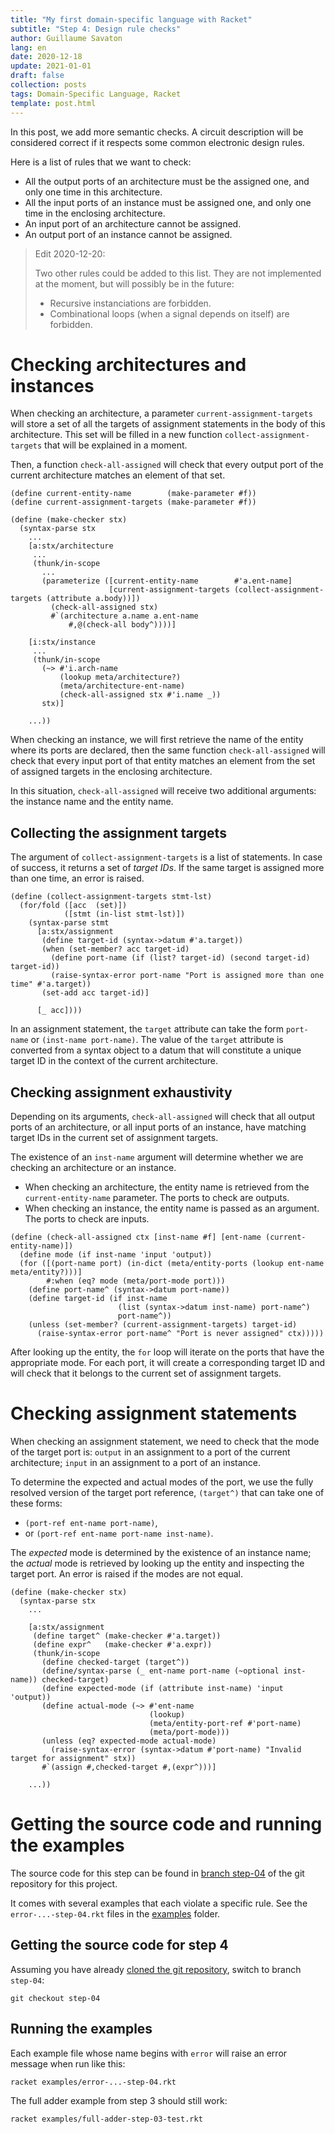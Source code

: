 ```yaml
---
title: "My first domain-specific language with Racket"
subtitle: "Step 4: Design rule checks"
author: Guillaume Savaton
lang: en
date: 2020-12-18
update: 2021-01-01
draft: false
collection: posts
tags: Domain-Specific Language, Racket
template: post.html
---
```


In this post, we add more semantic checks.
A circuit description will be considered correct if it respects some common
electronic design rules.

<!-- more -->

Here is a list of rules that we want to check:

* All the output ports of an architecture must be the assigned one, and only one time in this architecture.
* All the input ports of an instance must be assigned one, and only one time in the enclosing architecture.
* An input port of an architecture cannot be assigned.
* An output port of an instance cannot be assigned.

> Edit 2020-12-20:
>
> Two other rules could be added to this list.
> They are not implemented at the moment, but will possibly be in the future:
>
> * Recursive instanciations are forbidden.
> * Combinational loops (when a signal depends on itself) are forbidden.

Checking architectures and instances
====================================

When checking an architecture, a parameter `current-assignment-targets` will store
a set of all the targets of assignment statements in the body of this architecture.
This set will be filled in a new function `collect-assignment-targets` that
will be explained in a moment.

Then, a function `check-all-assigned` will check that every output port of the
current architecture matches an element of that set.

```racket
(define current-entity-name        (make-parameter #f))
(define current-assignment-targets (make-parameter #f))

(define (make-checker stx)
  (syntax-parse stx
    ...
    [a:stx/architecture
     ...
     (thunk/in-scope
       ...
       (parameterize ([current-entity-name        #'a.ent-name]
                      [current-assignment-targets (collect-assignment-targets (attribute a.body))])
         (check-all-assigned stx)
         #`(architecture a.name a.ent-name
             #,@(check-all body^))))]

    [i:stx/instance
     ...
     (thunk/in-scope
       (~> #'i.arch-name
           (lookup meta/architecture?)
           (meta/architecture-ent-name)
           (check-all-assigned stx #'i.name _))
       stx)]

    ...))
```

When checking an instance, we will first retrieve the name of the
entity where its ports are declared, then the same function `check-all-assigned`
will check that every input port of that entity matches an element from the set
of assigned targets in the enclosing architecture.

In this situation, `check-all-assigned` will receive two additional arguments:
the instance name and the entity name.

Collecting the assignment targets
---------------------------------

The argument of `collect-assignment-targets` is a list of statements.
In case of success, it returns a set of *target IDs*.
If the same target is assigned more than one time, an error is raised.

```racket
(define (collect-assignment-targets stmt-lst)
  (for/fold ([acc  (set)])
            ([stmt (in-list stmt-lst)])
    (syntax-parse stmt
      [a:stx/assignment
       (define target-id (syntax->datum #'a.target))
       (when (set-member? acc target-id)
         (define port-name (if (list? target-id) (second target-id) target-id))
         (raise-syntax-error port-name "Port is assigned more than one time" #'a.target))
       (set-add acc target-id)]

      [_ acc])))
```

In an assignment statement, the `target` attribute can take the form `port-name`
or `(inst-name port-name)`.
The value of the `target` attribute is converted from a syntax object to a datum
that will constitute a unique target ID in the context of the current architecture.

Checking assignment exhaustivity
--------------------------------

Depending on its arguments, `check-all-assigned` will check that all
output ports of an architecture, or all input ports of an instance, have
matching target IDs in the current set of assignment targets.

The existence of an `inst-name` argument will determine whether we are
checking an architecture or an instance.

* When checking an architecture, the entity name is retrieved from the
  `current-entity-name` parameter. The ports to check are outputs.
* When checking an instance, the entity name is passed as an argument.
  The ports to check are inputs.

```racket
(define (check-all-assigned ctx [inst-name #f] [ent-name (current-entity-name)])
  (define mode (if inst-name 'input 'output))
  (for ([(port-name port) (in-dict (meta/entity-ports (lookup ent-name meta/entity?)))]
        #:when (eq? mode (meta/port-mode port)))
    (define port-name^ (syntax->datum port-name))
    (define target-id (if inst-name
                        (list (syntax->datum inst-name) port-name^)
                        port-name^))
    (unless (set-member? (current-assignment-targets) target-id)
      (raise-syntax-error port-name^ "Port is never assigned" ctx)))))
```

After looking up the entity, the `for` loop will iterate on the ports that have
the appropriate mode.
For each port, it will create a corresponding target ID and will check that it
belongs to the current set of assignment targets.

Checking assignment statements
==============================

When checking an assignment statement, we need to check that the mode of
the target port is:
`output` in an assignment to a port of the current architecture;
`input` in an assignment to a port of an instance.

To determine the expected and actual modes of the port, we use the fully
resolved version of the target port reference, `(target^)` that can take
one of these forms:

* `(port-ref ent-name port-name)`,
* or `(port-ref ent-name port-name inst-name)`.

The *expected* mode is determined by the existence of an instance name;
the *actual* mode is retrieved by looking up the entity and inspecting the target port.
An error is raised if the modes are not equal.

```racket
(define (make-checker stx)
  (syntax-parse stx
    ...

    [a:stx/assignment
     (define target^ (make-checker #'a.target))
     (define expr^   (make-checker #'a.expr))
     (thunk/in-scope
       (define checked-target (target^))
       (define/syntax-parse (_ ent-name port-name (~optional inst-name)) checked-target)
       (define expected-mode (if (attribute inst-name) 'input 'output))
       (define actual-mode (~> #'ent-name
                               (lookup)
                               (meta/entity-port-ref #'port-name)
                               (meta/port-mode)))
       (unless (eq? expected-mode actual-mode)
         (raise-syntax-error (syntax->datum #'port-name) "Invalid target for assignment" stx))
       #`(assign #,checked-target #,(expr^)))]

    ...))
```

Getting the source code and running the examples
================================================

The source code for this step can be found in [branch step-04](https://github.com/aumouvantsillage/Tiny-HDL-Racket/tree/step-04)
of the git repository for this project.

It comes with several examples that each violate a specific rule.
See the `error-...-step-04.rkt` files in the [examples](https://github.com/aumouvantsillage/Tiny-HDL-Racket/tree/step-04/examples)
folder.

Getting the source code for step 4
----------------------------------

Assuming you have already [cloned the git repository](/2020/11/16/my-first-domain-specific-language-with-racket.-step-1:-execution/#getting-the-source-code-for-step-1),
switch to branch `step-04`:

```
git checkout step-04
```

Running the examples
--------------------

Each example file whose name begins with `error` will raise an error message
when run like this:

```
racket examples/error-...-step-04.rkt
```

The full adder example from step 3 should still work:

```
racket examples/full-adder-step-03-test.rkt
```
